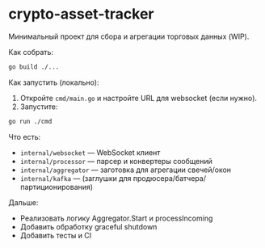 # crypto-asset-tracker

Минимальный проект для сбора и агрегации торговых данных (WIP).

Как собрать:

```bash
go build ./...
```

Как запустить (локально):

1. Откройте `cmd/main.go` и настройте URL для websocket (если нужно).
2. Запустите:

```bash
go run ./cmd
```

Что есть:
- `internal/websocket` — WebSocket клиент
- `internal/processor` — парсер и конвертеры сообщений
- `internal/aggregator` — заготовка для агрегации свечей/окон
- `internal/kafka` — (заглушки для продюсера/батчера/партиционирования)

Дальше:
- Реализовать логику Aggregator.Start и processIncoming
- Добавить обработку graceful shutdown
- Добавить тесты и CI
